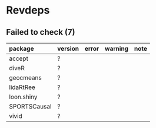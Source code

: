 # Revdeps

## Failed to check (7)

|package      |version |error |warning |note |
|:------------|:-------|:-----|:-------|:----|
|accept       |?       |      |        |     |
|diveR        |?       |      |        |     |
|geocmeans    |?       |      |        |     |
|lidaRtRee    |?       |      |        |     |
|loon.shiny   |?       |      |        |     |
|SPORTSCausal |?       |      |        |     |
|vivid        |?       |      |        |     |

